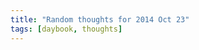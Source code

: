 ```yaml
---
title: "Random thoughts for 2014 Oct 23"
tags: [daybook, thoughts]
---
```



<!-- vim: set wrap wm=5 syntax=mkd textwidth=78: -->
